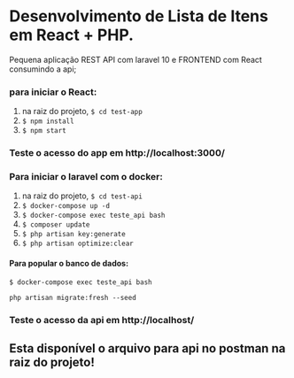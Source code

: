 # Desenvolvimento de Lista de Itens em React + PHP.
Pequena aplicação REST API com laravel 10 e FRONTEND com React consumindo a api;


### para iniciar o React:


1. na raiz do projeto, ``` $ cd test-app ```
2. ``` $ npm install ```
3. ``` $ npm start ```

### Teste o acesso do app em http://localhost:3000/


### Para iniciar o laravel com o docker:


1. na raiz do projeto, ``` $ cd test-api ```
2. ``` $ docker-compose up -d ```
3. ``` $ docker-compose exec teste_api bash ```
4. ``` $ composer update ```
4. ``` $ php artisan key:generate ```
6. ``` $ php artisan optimize:clear ```


#### Para popular o banco de dados:

```
$ docker-compose exec teste_api bash 
```

```
php artisan migrate:fresh --seed
```

### Teste o acesso da api em http://localhost/


## Esta disponível o arquivo para api no postman na raiz do projeto!